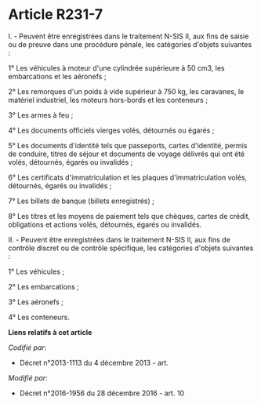 # Article R231-7

I. - Peuvent  être enregistrées dans le traitement N-SIS II, aux fins de saisie ou de  preuve dans une procédure pénale, les
catégories d'objets suivantes : 

1° Les véhicules à moteur d'une cylindrée supérieure à 50 cm3, les embarcations et les aéronefs ; 

2° Les remorques d'un poids à vide supérieur à 750 kg, les caravanes,  le matériel industriel, les moteurs hors-bords et les
conteneurs ; 

3° Les armes à feu ; 

4° Les documents officiels vierges volés, détournés ou égarés ; 

5° Les documents d'identité tels que passeports, cartes d'identité,  permis de conduire, titres de séjour et documents de
voyage délivrés qui  ont été volés, détournés, égarés ou invalidés ; 

6° Les certificats d'immatriculation et les plaques d'immatriculation volés, détournés, égarés ou invalidés ; 

7° Les billets de banque (billets enregistrés) ; 

8° Les titres et les moyens de paiement tels que chèques, cartes de  crédit, obligations et actions volés, détournés, égarés
ou invalidés. 

II. - Peuvent être enregistrées dans le traitement N-SIS II, aux fins de  contrôle discret ou de contrôle spécifique, les
catégories d'objets  suivantes : 

1° Les véhicules ; 

2° Les embarcations ; 

3° Les aéronefs ; 

4° Les conteneurs.

**Liens relatifs à cet article**

_Codifié par_:

  - Décret n°2013-1113 du 4 décembre 2013 - art.

_Modifié par_:

  - Décret n°2016-1956 du 28 décembre 2016 - art. 10
